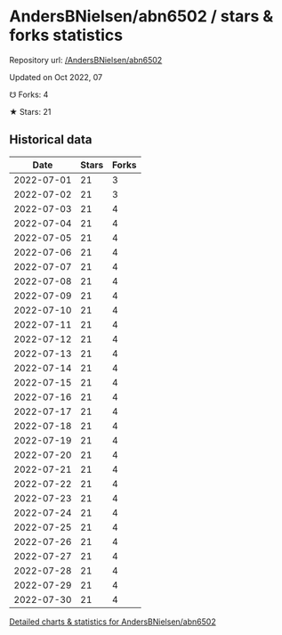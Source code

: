 # AndersBNielsen/abn6502 / stars & forks statistics

Repository url: [/AndersBNielsen/abn6502](https://github.com/AndersBNielsen/abn6502)

Updated on Oct 2022, 07

☋ Forks: 4

★ Stars: 21

## Historical data
| Date | Stars | Forks |
|------|-------|-------|
| 2022-07-01 | 21 | 3 | 
| 2022-07-02 | 21 | 3 | 
| 2022-07-03 | 21 | 4 | 
| 2022-07-04 | 21 | 4 | 
| 2022-07-05 | 21 | 4 | 
| 2022-07-06 | 21 | 4 | 
| 2022-07-07 | 21 | 4 | 
| 2022-07-08 | 21 | 4 | 
| 2022-07-09 | 21 | 4 | 
| 2022-07-10 | 21 | 4 | 
| 2022-07-11 | 21 | 4 | 
| 2022-07-12 | 21 | 4 | 
| 2022-07-13 | 21 | 4 | 
| 2022-07-14 | 21 | 4 | 
| 2022-07-15 | 21 | 4 | 
| 2022-07-16 | 21 | 4 | 
| 2022-07-17 | 21 | 4 | 
| 2022-07-18 | 21 | 4 | 
| 2022-07-19 | 21 | 4 | 
| 2022-07-20 | 21 | 4 | 
| 2022-07-21 | 21 | 4 | 
| 2022-07-22 | 21 | 4 | 
| 2022-07-23 | 21 | 4 | 
| 2022-07-24 | 21 | 4 | 
| 2022-07-25 | 21 | 4 | 
| 2022-07-26 | 21 | 4 | 
| 2022-07-27 | 21 | 4 | 
| 2022-07-28 | 21 | 4 | 
| 2022-07-29 | 21 | 4 | 
| 2022-07-30 | 21 | 4 | 


[Detailed charts & statistics for AndersBNielsen/abn6502](https://reviewgithub.com/rep/AndersBNielsen/abn6502)
